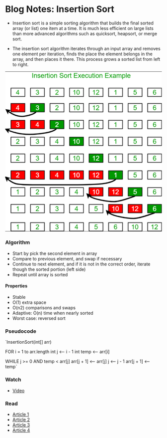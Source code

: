 # Blog Notes: Insertion Sort

* Insertion sort is a simple sorting algorithm that builds the final sorted array (or list) one item at a time. It is much less efficient on large lists than more advanced algorithms such as quicksort, heapsort, or merge sort.

* The insertion sort algorithm iterates through an input array and removes one element per iteration, finds the place the element belongs in the array, and then places it there. This process grows a sorted list from left to right.

![Inserstion Sort Execution](./assets/insertion-sort.png)

### Algorithm
* Start by pick the second element in array
* Compare to previous element, and swap if necessary
* Continue to next element, and if it is not in the correct order, iterate though the sorted portion (left side)
* Repeat until array is sorted

#### Properties
* Stable
* O(1) extra space
* O(n2) comparisons and swaps
* Adaptive: O(n) time when nearly sorted
* Worst case: reversed sort

### Pseudocode
`InsertionSort(int[] arr)
  
  FOR i = 1 to arr.length
    int j <-- i - 1
    int temp <-- arr[i]
  
  WHILE j >= 0 AND temp < arr[j]
    arr[j + 1] <-- arr[j]
    j <-- j - 1
    arr[j + 1] <-- temp`
    
### Watch

- [Video](https://www.youtube.com/watch?v=OGzPmgsI-pQ)

### Read

- [Article 1](https://www.geeksforgeeks.org/insertion-sort/)
- [Article 2](https://www.toptal.com/developers/sorting-algorithms/insertion-sort)
- [Article 3](https://www.khanacademy.org/computing/computer-science/algorithms/insertion-sort/a/insertion-sort)
- [Article 4](https://www.toptal.com/developers/sorting-algorithms/insertion-sort)

